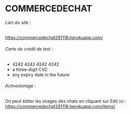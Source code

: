 # COMMERCEDECHAT

###### Lien du site :

https://commercedechat291118.herokuapp.com/


###### Carte de crédit de test :

- 4242 4242 4242 4242
- a three-digit CVC
- any expiry date in the future


###### Activestorage :
On peut éditer les images des chats en cliquant sur Edit ici :
https://commercedechat291118.herokuapp.com/items/
